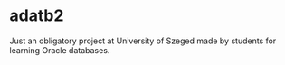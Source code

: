 # adatb2

Just an obligatory project at University of Szeged made by students for learning Oracle databases.
